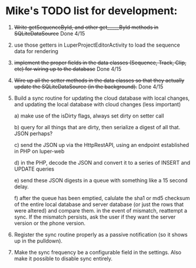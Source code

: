 Mike's TODO list for development:
=================================

1. ~~Write getSequenceById, and other get_____ById methods in SQLiteDataSource~~ Done 4/15
2. use those getters in LuperProjectEditorActivity to load the sequence data for rendering
3. ~~implement the proper fields in the data classes (Sequence, Track, Clip, etc) for wiring up to the database~~ Done 4/15
4. ~~Wire up all the setter methods in the data classes so that they actually update the SQLiteDataSource (in the background).~~ Done 4/15
5. Build a sync routine for updating the cloud database with local changes, and updating the local database with cloud changes (less important)

	a) make use of the isDirty flags, always set dirty on setter call

	b) query for all things that are dirty, then serialize a digest of all that.  JSON perhaps?

	c) send the JSON up via the HttpRestAPI, using an endpoint established in PHP on luper-web

	d) in the PHP, decode the JSON and convert it to a series of INSERT and UPDATE queries

	e) send these JSON digests in a queue with something like a 15 second delay.

	f) after the queue has been emptied, calulate the sha1 or md5 checksum of the entire local database and server database (or just the rows that were altered) and compare them.  in the event of mismatch, reattempt a sync.  If the mismatch persists, ask the user if they want the server version or the phone version.
6. Register the sync routine properly as a passive notification (so it shows up in the pulldown).
7. Make the sync frequency be a configurable field in the settings.  Also make it possible to disable sync entirely.
